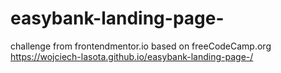 # easybank-landing-page-
challenge from frontendmentor.io based on freeCodeCamp.org
https://wojciech-lasota.github.io/easybank-landing-page-/
